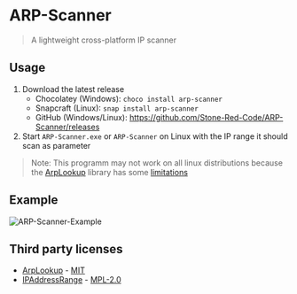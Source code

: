# ARP-Scanner

> A lightweight cross-platform IP scanner

## Usage

1. Download the latest release
   - Chocolatey (Windows): `choco install arp-scanner`
   - Snapcraft (Linux): `snap install arp-scanner`
   - GitHub (Windows/Linux): https://github.com/Stone-Red-Code/ARP-Scanner/releases
1. Start `ARP-Scanner.exe` or `ARP-Scanner` on Linux with the IP range it should scan as parameter

> Note: This programm may not work on all linux distributions because the [ArpLookup](https://github.com/georg-jung/ArpLookup) library has some [limitations](https://github.com/georg-jung/ArpLookup#supported-platforms)

## Example
![ARP-Scanner-Example](https://user-images.githubusercontent.com/56473591/236293969-4e8a65d2-86a3-4f10-8837-2b1aa0490252.png)


## Third party licenses
- [ArpLookup](https://github.com/georg-jung/ArpLookup) - [MIT](https://github.com/georg-jung/ArpLookup/blob/master/LICENSE.txt)
- [IPAddressRange](https://github.com/jsakamoto/ipaddressrange) - [MPL-2.0](https://github.com/jsakamoto/ipaddressrange/blob/master/LICENSE)
